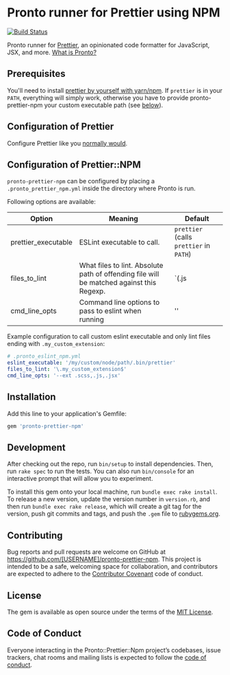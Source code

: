 # Pronto runner for Prettier using NPM

[![Build Status](https://travis-ci.org/andrewmcodes/pronto-prettier-npm.svg?branch=master)](https://travis-ci.org/andrewmcodes/pronto-prettier-npm)

Pronto runner for [Prettier](https://prettier.io), an opinionated code formatter for JavaScript, JSX, and more. [What is Pronto?](https://github.com/mmozuras/pronto)

## Prerequisites

You'll need to install [prettier by yourself with yarn/npm][prettier-install]. If `prettier` is in your `PATH`, everything will simply work, otherwise you have to provide pronto-prettier-npm your custom executable path (see [below](#configuration-of-prettier)).

[prettier-install]: https://prettier.io/docs/en/install.html

## Configuration of Prettier

Configure Prettier like you [normally would][prettier-configuration].

[prettier-configuration]: https://prettier.io/docs/en/configuration.html

## Configuration of Prettier::NPM

`pronto-prettier-npm` can be configured by placing a `.pronto_prettier_npm.yml` inside the directory where Pronto is run.

Following options are available:

| Option              | Meaning                                                                                  | Default                                 |
| ------------------- | ---------------------------------------------------------------------------------------- | --------------------------------------- |
| prettier_executable | ESLint executable to call.                                                               | `prettier` (calls `prettier` in `PATH`) |
| files_to_lint       | What files to lint. Absolute path of offending file will be matched against this Regexp. | `(\.js|\.jsx|\.scss)$`                  |
| cmd_line_opts       | Command line options to pass to eslint when running                                      | ''                                      |

Example configuration to call custom eslint executable and only lint files ending with `.my_custom_extension`:

```yaml
# .pronto_eslint_npm.yml
eslint_executable: '/my/custom/node/path/.bin/prettier'
files_to_lint: '\.my_custom_extension$'
cmd_line_opts: '--ext .scss,.js,.jsx'
```

## Installation

Add this line to your application's Gemfile:

```ruby
gem 'pronto-prettier-npm'
```

## Development

After checking out the repo, run `bin/setup` to install dependencies. Then, run `rake spec` to run the tests. You can also run `bin/console` for an interactive prompt that will allow you to experiment.

To install this gem onto your local machine, run `bundle exec rake install`. To release a new version, update the version number in `version.rb`, and then run `bundle exec rake release`, which will create a git tag for the version, push git commits and tags, and push the `.gem` file to [rubygems.org](https://rubygems.org).

## Contributing

Bug reports and pull requests are welcome on GitHub at https://github.com/[USERNAME]/pronto-prettier-npm. This project is intended to be a safe, welcoming space for collaboration, and contributors are expected to adhere to the [Contributor Covenant](http://contributor-covenant.org) code of conduct.

## License

The gem is available as open source under the terms of the [MIT License](https://opensource.org/licenses/MIT).

## Code of Conduct

Everyone interacting in the Pronto::Prettier::Npm project’s codebases, issue trackers, chat rooms and mailing lists is expected to follow the [code of conduct](https://github.com/[USERNAME]/pronto-prettier-npm/blob/master/CODE_OF_CONDUCT.md).
